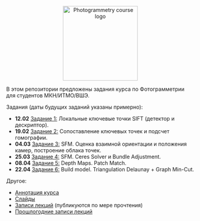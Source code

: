 <p align="center">
  <img width="200" src="/phg_logo.png" alt="Photogrammetry course logo">
</p>

В этом репозитории предложены задания курса по Фотограмметрии для студентов МКН/ИТМО/ВШЭ.

Задания (даты будущих заданий указаны примерно):

- **12.02** [Задание 1:](https://github.com/marshallexperiment/PhotogrammetryTasks2024/tree/Tugas-1) Локальные ключевые точки SIFT (детектор и дескриптор).
- **19.02** [Задание 2:](https://github.com/marshallexperiment/PhotogrammetryTasks2024/tree/Tugas-2) Сопоставление ключевых точек и подсчет гомографии.
- **04.03** [Задание 3:](https://github.com/marshallexperiment/PhotogrammetryTasks2024/tree/Tugas-3) SFM. Оценка взаимной ориентации и положения камер, построение облака точек.
- **25.03** [Задание 4:](https://github.com/marshallexperiment/PhotogrammetryTasks2024/tree/Tugas-4) SFM. Ceres Solver и Bundle Adjustment.
- **08.04** [Задание 5:](https://github.com/marshallexperiment/PhotogrammetryTasks2024/tree/Tugas-5) Depth Maps. Patch Match.
- **22.04** [Задание 6:](https://github.com/marshallexperiment/PhotogrammetryTasks2024/tree/Tugas-6) Build model. Triangulation Delaunay + Graph Min-Cut.

Другое:

- [Аннотация курса](https://github.com/PhotogrammetryCourse/PhotogrammetryTasks2024/blob/master/slides/phg_00_course_annotation.pdf)
- [Слайды](https://github.com/PhotogrammetryCourse/PhotogrammetryTasks2024/blob/master/slides)
- [Записи лекций](https://www.youtube.com/watch?v=dowgzvj9M6I&list=PL5p-5hHpsHBrtQQptYgT3kdt3Egb5QNci) (публикуются по мере прочтения)
- [Прошлогодние записи лекций](https://www.youtube.com/watch?v=xXrWsCd580g&list=PL5p-5hHpsHBqFm3CQk6jT0amZjW0_2NMU&index=1)
